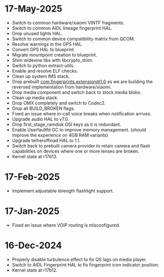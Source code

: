 # 17-May-2025
- Switch to common hardware/xiaomi VINTF fragments.
- Switch to common AIDL lineage fingerprint HAL.
- Drop unused lights HAL.
- Switch to common device compatibility matrix from QCOM.
- Resolve warnings in the GPS HAL.
- Convert GPS HAL to blueprint.
- Migrate mountpoint creation to blueprint.
- Shim widevine libs with libcrypto_shim.
- Switch to python extract-utils.
- Enable and resolve ELF checks.
- Clean up system IMS stack.
- Drop prebuilt com.fingerprints.extension@1.0 as we are building the reversed implementation from hardware/xiaomi.
- Drop media component and switch back to stock media blobs.
- Clean up media stack.
- Drop OMX completely and switch to Codec2.
- Drop all BUILD_BROKEN flags.
- Fixed an issue where in-call voice breaks when notification arrives.
- Upgrade audio HAL to v7.0.
- Drop first_stage_ramdisk GSI keys as it is redundant.
- Enable Userfaultfd GC to improve memory management. (should improve the experience on 4GB RAM variants)
- Upgrade tetheroffload HAL to 1.1.
- Switch back to prebuilt camera provider to retain camera and flash capabilities on devices where one or more lenses are broken.
- Kernel state at r17b13.

# 17-Feb-2025
- Implement adjustable strength flashlight support.

# 17-Jan-2025
- Fixed an issue where VOIP routing is misconfigured.

# 16-Dec-2024
- Properly disable turbulence effect to fix QS lags on media player.
- Switch to AIDL Fingerprint HAL to fix fingerprint icon indicator position.
- Kernel state at r17b12.
